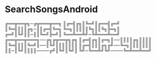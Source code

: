 # SearchSongsAndroid
╔══╦══╦╗─╔╦═══╦══╗
║╔═╣╔╗║╚═╝║╔══╣╔═╝
║╚═╣║║║╔╗─║║╔═╣╚═╗
╚═╗║║║║║╚╗║║╚╗╠═╗║
╔═╝║╚╝║║─║║╚═╝╠═╝║
╚══╩══╩╝─╚╩═══╩══╝
╔══╦══╦═══╗──╔╗╔╦══╦╗╔╗
║╔═╣╔╗║╔═╗║──║║║║╔╗║║║║
║╚═╣║║║╚═╝║──║╚╝║║║║║║║
║╔═╣║║║╔╗╔╝──╚═╗║║║║║║║
║║─║╚╝║║║║────╔╝║╚╝║╚╝║
╚╝─╚══╩╝╚╝────╚═╩══╩══╝
